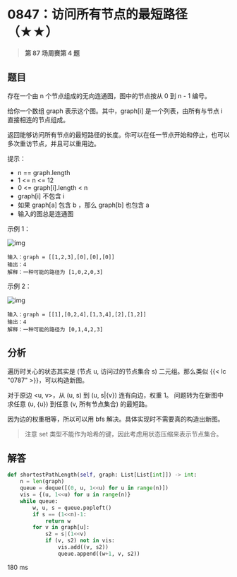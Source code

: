 # 0847：访问所有节点的最短路径（★★）


> **第 87 场周赛第 4 题**

## 题目

存在一个由 n 个节点组成的无向连通图，图中的节点按从 0 到 n - 1 编号。

给你一个数组 graph 表示这个图。其中，graph[i] 是一个列表，由所有与节点 i 直接相连的节点组成。

返回能够访问所有节点的最短路径的长度。你可以在任一节点开始和停止，也可以多次重访节点，并且可以重用边。

提示：
- n == graph.length
- 1 <= n <= 12
- 0 <= graph[i].length < n
- graph[i] 不包含 i
- 如果 graph[a] 包含 b ，那么 graph[b] 也包含 a
- 输入的图总是连通图
 

示例 1：

![img](https://assets.leetcode.com/uploads/2021/05/12/shortest1-graph.jpg)
    
    输入：graph = [[1,2,3],[0],[0],[0]]
    输出：4
    解释：一种可能的路径为 [1,0,2,0,3]

示例 2：

![img](https://assets.leetcode.com/uploads/2021/05/12/shortest2-graph.jpg)

    输入：graph = [[1],[0,2,4],[1,3,4],[2],[1,2]]
    输出：4
    解释：一种可能的路径为 [0,1,4,2,3]
 
 
## 分析

遍历时关心的状态其实是 (节点 u, 访问过的节点集合 s) 二元组。那么类似 {{< lc "0787" >}}，可以构造新图。

对于原边 <u, v>，从 (u, s) 到 (u, s|{v}) 连有向边，权重 1。
问题转为在新图中求任意 (u, {u}) 到任意 (v, 所有节点集合) 的最短路。

因为边的权重相等，所以可以用 bfs 解决。具体实现时不需要真的构造出新图。

> 注意 set 类型不能作为哈希的键，因此考虑用状态压缩来表示节点集合。

## 解答

```python
def shortestPathLength(self, graph: List[List[int]]) -> int:
    n = len(graph)
    queue = deque([(0, u, 1<<u) for u in range(n)])
    vis = {(u, 1<<u) for u in range(n)}
    while queue:
        w, u, s = queue.popleft()
        if s == (1<<n)-1:
            return w
        for v in graph[u]:
            s2 = s|(1<<v)
            if (v, s2) not in vis:
                vis.add((v, s2))
                queue.append((w+1, v, s2))
```
180 ms

